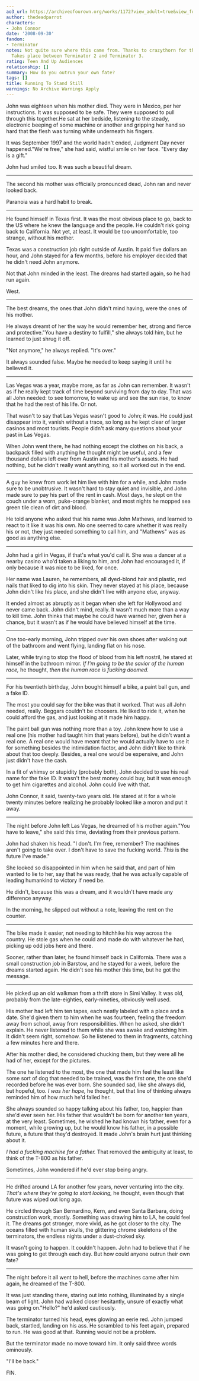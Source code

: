 ```yaml
---
ao3_url: https://archiveofourown.org/works/1172?view_adult=true&view_full_work=true
author: thedeadparrot
characters:
- John Connor
date: '2008-09-30'
fandom:
- Terminator
notes: Not quite sure where this came from. Thanks to crazythorn for the grammar check.
  Takes place between Terminator 2 and Terminator 3.
rating: Teen And Up Audiences
relationship: []
summary: How do you outrun your own fate?
tags: []
title: Running To Stand Still
warnings: No Archive Warnings Apply
---
```


John was eighteen when his mother died. They were in Mexico, per her instructions. It was supposed to be safe. They were supposed to pull through this together.He sat at her bedside, listening to the steady, electronic beeping of some machine or another and gripping her hand so hard that the flesh was turning white underneath his fingers.

It was September 1997 and the world hadn't ended, Judgment Day never happened."We're free," she had said, wistful smile on her face. "Every day is a gift."

John had smiled too. It was such a beautiful dream.



---

The second his mother was officially pronounced dead, John ran and never looked back.

Paranoia was a hard habit to break.



---

He found himself in Texas first. It was the most obvious place to go, back to the US where he knew the language and the people. He couldn't risk going back to California. Not yet, at least. It would be too uncomfortable, too strange, without his mother.

Texas was a construction job right outside of Austin. It paid five dollars an hour, and John stayed for a few months, before his employer decided that he didn't need John anymore.

Not that John minded in the least. The dreams had started again, so he had run again.

West.



---

The best dreams, the ones that John didn't mind having, were the ones of his mother.

He always dreamt of her the way he would remember her, strong and fierce and protective."You have a destiny to fulfill," she always told him, but he learned to just shrug it off.

"Not anymore," he always replied. "It's over."

It always sounded false. Maybe he needed to keep saying it until he believed it.



---

Las Vegas was a year, maybe more, as far as John can remember. It wasn't as if he really kept track of time beyond surviving from day to day. That was all John needed: to see tomorrow, to wake up and see the sun rise, to know that he had the rest of his life. Or not.

That wasn't to say that Las Vegas wasn't good to John; it was. He could just disappear into it, vanish without a trace, so long as he kept clear of larger casinos and most tourists. People didn't ask many questions about your past in Las Vegas.

When John went there, he had nothing except the clothes on his back, a backpack filled with anything he thought might be useful, and a few thousand dollars left over from Austin and his mother's assets. He had nothing, but he didn't really want anything, so it all worked out in the end.



---

A guy he knew from work let him live with him for a while, and John made sure to be unobtrusive. It wasn't hard to stay quiet and invisible, and John made sure to pay his part of the rent in cash. Most days, he slept on the couch under a worn, puke-orange blanket, and most nights he mopped sea green tile clean of dirt and blood.

He told anyone who asked that his name was John Mathews, and learned to react to it like it was his own. No one seemed to care whether it was really his or not, they just needed something to call him, and "Mathews" was as good as anything else.



---

John had a girl in Vegas, if that's what you'd call it. She was a dancer at a nearby casino who'd taken a liking to him, and John had encouraged it, if only because it was nice to be liked, for once.

Her name was Lauren, he remembers, all dyed-blond hair and plastic, red nails that liked to dig into his skin. They never stayed at his place, because John didn't like his place, and she didn't live with anyone else, anyway.

It ended almost as abruptly as it began when she left for Hollywood and never came back. John didn't mind, really. It wasn't much more than a way to kill time. John thinks that maybe he could have warned her, given her a chance, but it wasn't as if he would have believed himself at the time.



---

One too-early morning, John tripped over his own shoes after walking out of the bathroom and went flying, landing flat on his nose.

Later, while trying to stop the flood of blood from his left nostril, he stared at himself in the bathroom mirror. *If I'm going to be the savior of the human race,* he thought, *then the human race is fucking doomed.*



---

For his twentieth birthday, John bought himself a bike, a paint ball gun, and a fake ID.

The most you could say for the bike was that it worked. That was all John needed, really. Beggars couldn't be choosers. He liked to ride it, when he could afford the gas, and just looking at it made him happy.

The paint ball gun was nothing more than a toy. John knew how to use a real one (his mother had taught him that years before), but he didn't want a real one. A real one would have meant that he would actually have to use it for something besides the intimidation factor, and John didn't like to think about that too deeply. Besides, a real one would be expensive, and John just didn't have the cash.

In a fit of whimsy or stupidity (probably both), John decided to use his real name for the fake ID. It wasn't the best money could buy, but it was enough to get him cigarettes and alcohol. John could live with that.

John Connor, it said, twenty-two years old. He stared at it for a whole twenty minutes before realizing he probably looked like a moron and put it away.



---

The night before John left Las Vegas, he dreamed of his mother again."You have to leave," she said this time, deviating from their previous pattern.

John had shaken his head. "I don't. I'm free, remember? The machines aren't going to take over. I don't have to save the fucking world. *This* is the future I've made."

She looked so disappointed in him when he said that, and part of him wanted to lie to her, say that he was ready, that he was actually capable of leading humankind to victory if need be.

He didn't, because this was a dream, and it wouldn't have made any difference anyway.

In the morning, he slipped out without a note, leaving the rent on the counter.



---

The bike made it easier, not needing to hitchhike his way across the country. He stole gas when he could and made do with whatever he had, picking up odd jobs here and there.

Sooner, rather than later, he found himself back in California. There was a small construction job in Barstow, and he stayed for a week, before the dreams started again. He didn't see his mother this time, but he got the message.



---

He picked up an old walkman from a thrift store in Simi Valley. It was old, probably from the late-eighties, early-nineties, obviously well used.

His mother had left him ten tapes, each neatly labeled with a place and a date. She'd given them to him when he was fourteen, feeling the freedom away from school, away from responsibilities. When he asked, she didn't explain. He never listened to them while she was awake and watching him. It didn't seem right, somehow. So he listened to them in fragments, catching a few minutes here and there.

After his mother died, he considered chucking them, but they were all he had of her, except for the pictures.

The one he listened to the most, the one that made him feel the least like some sort of dog that needed to be trained, was the first one, the one she'd recorded before he was ever born. She sounded sad, like she always did, but hopeful, too. *I was her hope,* he thought, but that line of thinking always reminded him of how much he'd failed her.

She always sounded so happy talking about his father, too, happier than she'd ever seen her. His father that wouldn't be born for another ten years, at the very least. Sometimes, he wished he had known his father, even for a moment, while growing up, but he would know his father, in a possible future, a future that they'd destroyed. It made John's brain hurt just thinking about it.

*I had a fucking machine for a father.* That removed the ambiguity at least, to think of the T-800 as his father.

Sometimes, John wondered if he'd ever stop being angry.



---

He drifted around LA for another few years, never venturing into the city. *That's where they're going to start looking,* he thought, even though that future was wiped out long ago.

He circled through San Bernardino, Kern, and even Santa Barbara, doing construction work, mostly. Something was drawing him to LA, he could feel it. The dreams got stronger, more vivid, as he got closer to the city. The oceans filled with human skulls, the glittering chrome skeletons of the terminators, the endless nights under a dust-choked sky.

It wasn't going to happen. It couldn't happen. John had to believe that if he was going to get through each day. But how could anyone outrun their own fate?



---

The night before it all went to hell, before the machines came after him again, he dreamed of the T-800.

It was just standing there, staring out into nothing, illuminated by a single beam of light. John had walked closer hesitantly, unsure of exactly what was going on."Hello?" he'd asked cautiously.

The terminator turned his head, eyes glowing an eerie red. John jumped back, startled, landing on his ass. He scrambled to his feet again, prepared to run. He was good at that. Running would not be a problem.

But the terminator made no move toward him. It only said three words ominously.

"I'll be back."

FIN.